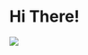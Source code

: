 # Hi There! 

<img src="https://capsule-render.vercel.app/api?type=egg&color=white&height=10&section=header&text=텍스트&fontSize=텍스트크기" />

